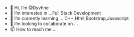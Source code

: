 - 👋 Hi, I’m @Dyvhne
- 👀 I’m interested in ...Full Stack Development 
- 🌱 I’m currently learning ... C++,Html,Bootstrap,Javascript
- 💞️ I’m looking to collaborate on ...
- 📫 How to reach me ...

<!---
Dyvhne/Dyvhne is a ✨ special ✨ repository because its `README.md` (this file) appears on your GitHub profile.
You can click the Preview link to take a look at your changes.
--->
